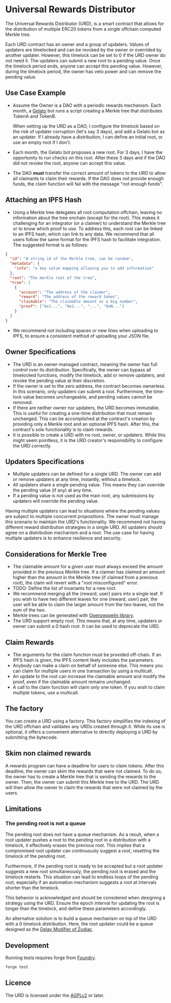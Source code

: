 # Universal Rewards Distributor
The Universal Rewards Distributor (URD), is a smart contract that allows for the distribution of multiple ERC20 tokens from a single offchain computed Merkle tree.

Each URD contract has an owner and a group of updaters. Values of updaters are timelocked and can be revoked by 
the owner or overrided by another updater. However, this timelock can be set to 0 if the URD owner do not need it.
The updaters can submit a new root to a pending value. Once the timelock period ends, anyone can accept this pending value. However, during the timelock period, the owner has veto power and can remove the pending value.

## Use Case Example

- Assume the Owner is a DAO with a periodic rewards mechanism. Each month, a [Gelato](https://www.gelato.network/) bot runs a script creating a Merkle tree that distributes TokenA and TokenB.

  When setting up the URD as a DAO, I configure the timelock based on the risk of updater corruption (let's say 3 days), and add a Gelato bot as an updater. If I already have a distribution, I can define an initial root, or use an empty root if I don't.

- Each month, the Gelato bot proposes a new root. For 3 days, I have the opportunity to run checks on this root. After these 3 days and if the DAO did not revoke the root, anyone can accept this value.
- The DAO **must** transfer the correct amount of tokens to the URD to allow all claimants to claim their rewards. If the DAO does not provide enough funds, the claim function will fail with the message "not enough funds".

## Attaching an IPFS Hash

- Using a Merkle tree delegates all root computation offchain, leaving no information about the tree onchain (except for the root). This makes it challenging for an integrator (or a claimer) to understand the Merkle tree or to know which proof to use. To address this, each root can be linked to an IPFS hash, which can link to any data. We recommend that all users follow the same format for the IPFS hash to facilitate integration. The suggested format is as follows:

```json
{
  "id": "A string id of the Merkle tree, can be random",
  "metadata": {
    "info": "a key value mapping allowing you to add information"
  },
  "root": "The merkle root of the tree",
  "tree": [
    {
      "account": "The address of the claimer",
      "reward": "The address of the reward token",
      "claimable": "The claimable amount as a big number",
      "proof": ["0x1...", "0x2...", "...", "0xN..."]
    }
  ]
}
```

- We recommend not including spaces or new lines when uploading to IPFS, to ensure a consistent method of uploading your JSON file.

## Owner Specifications

- The URD is an owner-managed contract, meaning the owner has full control over its distribution. Specifically, the owner can bypass all timelocked functions, modify the timelock, add or remove updaters, and revoke the pending value at their discretion.
- If the owner is set to the zero address, the contract becomes ownerless. In this scenario, only updaters can submit a root. Furthermore, the time-lock value becomes unchangeable, and pending values cannot be removed.
- If there are neither owner nor updaters, the URD becomes immutable. This is useful for creating a one-time distribution that must remain unchanged. This can be accomplished at the contract's creation by providing only a Merkle root and an optional IPFS hash. After this, the contract's sole functionality is to claim rewards.
- It is possible to create a URD with no root, owner, or updaters. While this might seem pointless, it is the URD creator's responsibility to configure the URD correctly.

## Updaters Specifications

- Multiple updaters can be defined for a single URD. The owner can add or remove updaters at any time, instantly, without a timelock.
- All updaters share a single pending value. This means they can override the pending value (if any) at any time.
- If a pending value is not used as the main root, any submissions by updaters will override the pending value.

Having multiple updaters can lead to situations where the pending values are subject to multiple concurrent propositions. The owner must manage this scenario to maintain the URD's functionality. We recommend not having different reward distribution strategies in a single URD. All updaters should agree on a distribution mechanism and a root. The use case for having multiple updaters is to enhance resilience and security.

## Considerations for Merkle Tree

- The claimable amount for a given user must always exceed the amount provided in the previous Merkle tree. If a claimer has claimed an amount higher than the amount in the Merkle tree (if claimed from a previous root), the claim will revert with a "root misconfigured" error.
- TODO: Define the list of invariants for a new root.
- We recommend merging all the {reward, user} pairs into a single leaf. If you wish to have two different leaves for one {reward, user} pair, the user will be able to claim the larger amount from the two leaves, not the sum of the two.
- Merkle trees can be generated with [Openzeppelin library](https://github.com/OpenZeppelin/merkle-tree).
- The URD support empty root. This means that, at any time, updaters or owner can submit a 0 hash root. It can be used to deprecate the URD.

## Claim Rewards

- The arguments for the claim function must be provided off-chain. If an IPFS hash is given, the IPFS content likely includes the parameters.
- Anybody can make a claim on behalf of someone else. This means you can claim for multiple users in one transaction by using a multicall.
- An update to the root can increase the claimable amount and modify the proof, even if the claimable amount remains unchanged.
- A call to the claim function will claim only one token. If you wish to claim multiple tokens, use a multicall.

## The factory

You can create a URD using a factory. This factory simplifies the indexing of the URD offchain and validates any URDs created through it. While its use is optional, it offers a convenient alternative to directly deploying a URD by submitting the bytecode.

## Skim non claimed rewards
A rewards program can have a deadline for users to claim tokens. 
After this deadline, the owner can skim the rewards that were not claimed. 
To do so, the owner has to create a Merkle tree that is sending the rewards to the owner. 
Then, the owner can submit this Merkle tree to the URD. The URD will then allow the owner to claim the rewards that were not claimed by the users.

## Limitations

### The pending root is not a queue

The pending root does not have a queue mechanism. As a result, when a root updater pushes a root to the pending root in a distribution with a timelock, it effectively erases the previous root. This implies that a compromised root updater can continuously suggest a root, resetting the timelock of the pending root.

Furthermore, if the pending root is ready to be accepted but a root updater suggests a new root simultaneously, the pending root is erased and the timelock restarts. This situation can lead to endless loops of the pending root, especially if an automation mechanism suggests a root at intervals shorter than the timelock.

This behavior is acknowledged and should be considered when designing a strategy using the URD. Ensure the epoch interval for updating the root is longer than the timelock, and define these parameters accordingly.

An alternative solution is to build a queue mechanism on top of the URD with a 0 timelock distribution. Here, the root updater could be a queue designed as the [Delay Modifier of Zodiac](https://github.com/gnosis/zodiac-modifier-delay/blob/36f56fd2e7a4aeb128971c5567fb8dffb6c6a21b/contracts/Delay.sol).


## Development

Running tests requires forge from [Foundry](https://book.getfoundry.sh/getting-started/installation).

```bash
forge test
```

## Licence

The URD is licensed under the [AGPLv2](https://www.gnu.org/licenses/old-licenses/gpl-2.0.html) or later.